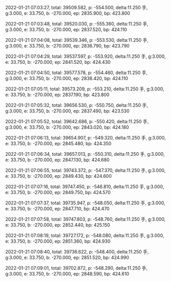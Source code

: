 2022-01-21 07:03:27, total: 39509.582, p: -554.500, delta:11.250 手, g:3.000, e: 33.750, b: -270.000, ep: 2835.900, bp: 423.800

2022-01-21 07:03:48, total: 39520.030, p: -555.360, delta:11.250 手, g:3.000, e: 33.750, b: -270.000, ep: 2837.520, bp: 424.110

2022-01-21 07:04:08, total: 39539.346, p: -553.530, delta:11.250 手, g:3.000, e: 33.750, b: -270.000, ep: 2836.790, bp: 423.790

2022-01-21 07:04:29, total: 39537.597, p: -553.920, delta:11.250 手, g:3.000, e: 33.750, b: -270.000, ep: 2841.520, bp: 424.430

2022-01-21 07:04:50, total: 39577.578, p: -554.460, delta:11.250 手, g:3.000, e: 33.750, b: -270.000, ep: 2838.420, bp: 424.110

2022-01-21 07:05:11, total: 39573.209, p: -553.210, delta:11.250 手, g:3.000, e: 33.750, b: -270.000, ep: 2837.190, bp: 423.800

2022-01-21 07:05:32, total: 39656.530, p: -550.750, delta:11.250 手, g:3.000, e: 33.750, b: -270.000, ep: 2837.490, bp: 423.530

2022-01-21 07:05:52, total: 39642.686, p: -550.420, delta:11.250 手, g:3.000, e: 33.750, b: -270.000, ep: 2843.020, bp: 424.180

2022-01-21 07:06:13, total: 39654.907, p: -549.320, delta:11.250 手, g:3.000, e: 33.750, b: -270.000, ep: 2845.480, bp: 424.350

2022-01-21 07:06:34, total: 39657.013, p: -550.310, delta:11.250 手, g:3.000, e: 33.750, b: -270.000, ep: 2847.130, bp: 424.680

2022-01-21 07:06:55, total: 39743.372, p: -547.370, delta:11.250 手, g:3.000, e: 33.750, b: -270.000, ep: 2849.430, bp: 424.600

2022-01-21 07:07:16, total: 39747.450, p: -546.810, delta:11.250 手, g:3.000, e: 33.750, b: -270.000, ep: 2849.750, bp: 424.570

2022-01-21 07:07:37, total: 39735.947, p: -548.050, delta:11.250 手, g:3.000, e: 33.750, b: -270.000, ep: 2847.710, bp: 424.470

2022-01-21 07:07:58, total: 39747.803, p: -548.760, delta:11.250 手, g:3.000, e: 33.750, b: -270.000, ep: 2852.440, bp: 425.150

2022-01-21 07:08:19, total: 39727.172, p: -548.080, delta:11.250 手, g:3.000, e: 33.750, b: -270.000, ep: 2851.360, bp: 424.930

2022-01-21 07:08:40, total: 39736.622, p: -548.400, delta:11.250 手, g:3.000, e: 33.750, b: -270.000, ep: 2851.520, bp: 424.990

2022-01-21 07:09:01, total: 39702.872, p: -548.290, delta:11.250 手, g:3.000, e: 33.750, b: -270.000, ep: 2848.590, bp: 424.610